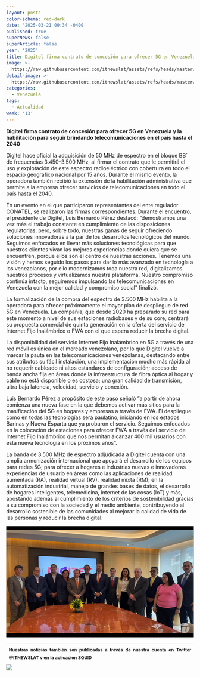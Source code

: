 ```yaml
---
layout: posts
color-schema: red-dark
date: '2025-03-21 09:34 -0400'
published: true
superNews: false
superArticle: false
year: '2025'
title: Digitel firma contrato de concesión para ofrecer 5G en Venezuela
image: >-
  https://raw.githubusercontent.com/itnewslat/assets/refs/heads/master/img/540x320/Digitel-JD-p.jpg
detail-image: >-
  https://raw.githubusercontent.com/itnewslat/assets/refs/heads/master/img/1024x680/Digitel-JD-g.jpg
categories:
  - Venezuela
tags:
  - Actualidad
week: '13'
---
```

**Digitel firma contrato de concesión para ofrecer 5G en Venezuela y la habilitación para seguir brindando telecomunicaciones en el país hasta el 2040**

Digitel hace oficial la adquisición de 50 MHz de espectro en el bloque BB´ de frecuencias 3.450–3.500 MHz, al firmar el contrato que le permitirá el uso y explotación de este espectro radioeléctrico con cobertura en todo el espacio geográfico nacional por 15 años. Durante el mismo evento, la operadora también recibió la extensión de la habilitación administrativa que permite a la empresa ofrecer servicios de telecomunicaciones en todo el país hasta el 2040.

En un evento en el que participaron representantes del ente regulador CONATEL, se realizaron las firmas correspondientes. Durante el encuentro, el presidente de Digitel, Luis Bernardo Pérez destacó: “demostramos una vez más el trabajo constante en cumplimiento de las disposiciones regulatorias, pero, sobre todo, nuestras ganas de seguir ofreciendo soluciones innovadoras a la par de los desarrollos tecnológicos del mundo. Seguimos enfocados en llevar más soluciones tecnológicas para que nuestros clientes vivan las mejores experiencias donde quiera que se encuentren, porque ellos son el centro de nuestras acciones. Tenemos una visión y hemos seguido los pasos para dar lo más avanzado en tecnología a los venezolanos, por ello modernizamos toda nuestra red, digitalizamos nuestros procesos y virtualizamos nuestra plataforma. Nuestro compromiso continúa intacto, seguiremos impulsando las telecomunicaciones en Venezuela con la mejor calidad y compromiso social” finalizó.

La formalización de la compra del espectro de 3.500 MHz habilita a la operadora para ofrecer próximamente el mayor plan de despliegue de red 5G en Venezuela. La compañía, que desde 2020 ha preparado su red para este momento a nivel de sus estaciones radiobases y de su core, centrará su propuesta comercial de quinta generación en la oferta del servicio de Internet Fijo Inalámbrico o FWA con el que espera reducir la brecha digital.

La disponibilidad del servicio Internet Fijo Inalámbrico en 5G a través de una red móvil es única en el mercado venezolano, por lo que Digitel vuelve a marcar la pauta en las telecomunicaciones venezolanas, destacando entre sus atributos su fácil instalación, una implementación mucho más rápida al no requerir cableado ni altos estándares de configuración; acceso de banda ancha fija en áreas donde la infraestructura de fibra óptica al hogar y cable no está disponible o es costosa; una gran calidad de transmisión, ultra baja latencia, velocidad, servicio y conexión.

Luis Bernardo Pérez a propósito de este paso señaló “a partir de ahora comienza una nueva fase en la que debemos activar más sitios para la masificación del 5G en hogares y empresas a través de FWA. El despliegue como en todas las tecnologías será paulatino, iniciando en los estados Barinas y Nueva Esparta que ya probaron el servicio. Seguimos enfocados en la colocación de estaciones para ofrecer FWA a través del servicio de Internet Fijo Inalámbrico que nos permitan alcanzar 400 mil usuarios con esta nueva tecnología en los próximos años”.

La banda de 3.500 MHz de espectro adjudicada a Digitel cuenta con una amplia armonización internacional que apoyará el desarrollo de los equipos para redes 5G; para ofrecer a hogares e industrias nuevas e innovadoras experiencias de usuario en áreas como las aplicaciones de realidad aumentada (RA), realidad virtual (RV), realidad mixta (RM); en la automatización industrial, manejo de grandes bases de datos, el desarrollo de hogares inteligentes, telemedicina, internet de las cosas (IoT) y más, apostando además al cumplimiento de los criterios de sostenibilidad gracias a su compromiso con la sociedad y el medio ambiente, contribuyendo al desarrollo sostenible de las comunidades al mejorar la calidad de vida de las personas y reducir la brecha digital.

![](https://raw.githubusercontent.com/itnewslat/assets/refs/heads/master/img/540x320/Digitel-JD-p.jpg)

<table style="height: 42px;" width="569">
<tbody>
<tr>
<td style="text-align: justify;"><sub><strong>Nuestras noticias también son publicadas a través de nuestra cuenta en Twitter <a href="https://twitter.com/itnewslat?lang=es">@ITNEWSLAT</a> y en la aplicación <a href="https://squidapp.co/en/">SQUID</a></strong></sub></td>
</tr>
</tbody>
</table>

<img src="https://tracker.metricool.com/c3po.jpg?hash=56f88a41e39ab42c063cc51676587a04"/>